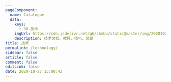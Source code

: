 ```yaml
---
pageComponent: 
  name: Catalogue
  data: 
    keys: 
      - 30.技术
    imgUrl: https://cdn.jsdelivr.net/gh/zhmbo/static@master/img/20201023151356.png
    description: 技术文档、教程、技巧、总结
title: 技术
permalink: /technology/
sidebar: false
article: false
comment: false
editLink: false
date: 2020-10-27 15:00:43
---
```

